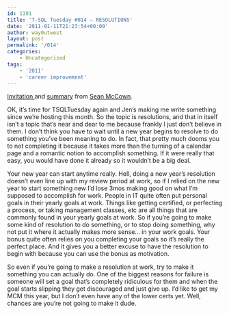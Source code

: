 ```yaml
---
id: 1191
title: 'T-SQL Tuesday #014 – RESOLUTIONS'
date: '2011-01-11T21:23:54+00:00'
author: way0utwest
layout: post
permalink: '/014'
categories:
    - Uncategorized
tags:
    - '2011'
    - 'career improvement'
---
```


[Invitation ](http://www.midnightdba.com/DBARant/t-sql-tuesday-014-resolutions/)and [summary](http://www.midnightdba.com/Jen/2011/01/t-sql-tuesday-014-roundup/) from [Sean McCown](http://www.midnightdba.com/DBARant/author/kenpodba/).

OK, it’s time for TSQLTuesday again and Jen’s making me write something since we’re hosting this month. So the topic is resolutions, and that in itself isn’t a topic that’s near and dear to me because frankly I just don’t believe in them. I don’t think you have to wait until a new year begins to resolve to do something you’ve been meaning to do. In fact, that pretty much dooms you to not completing it because it takes more than the turning of a calendar page and a romantic notion to accomplish something. If it were really that easy, you would have done it already so it wouldn’t be a big deal.

Your new year can start anytime really. Hell, doing a new year’s resolution doesn’t even line up with my review period at work, so if I relied on the new year to start something new I’d lose 3mos making good on what I’m supposed to accomplish for work. People in IT quite often put personal goals in their yearly goals at work. Things like getting certified, or perfecting a process, or taking management classes, etc are all things that are commonly found in your yearly goals at work. So if you’re going to make some kind of resolution to do something, or to stop doing something, why not put it where it actually makes more sense… in your work goals. Your bonus quite often relies on you completing your goals so it’s really the perfect place. And it gives you a better excuse to have the resolution to begin with because you can use the bonus as motivation.

So even if you’re going to make a resolution at work, try to make it something you can actually do. One of the biggest reasons for failure is someone will set a goal that’s completely ridiculous for them and when the goal starts slipping they get discouraged and just give up. I’d like to get my MCM this year, but I don’t even have any of the lower certs yet. Well, chances are you’re not going to make it dude.
